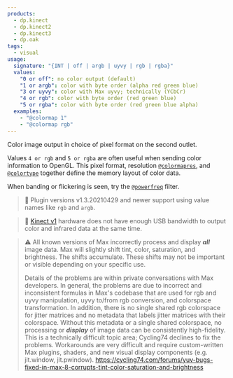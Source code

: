 ```yaml
---
products:
  - dp.kinect
  - dp.kinect2
  - dp.kinect3
  - dp.oak
tags:
  - visual
usage:
  signature: "{INT | off | argb | uyvy | rgb | rgba}"
  values:
    "0 or off": no color output (default)
    "1 or argb": color with byte order (alpha red green blue)
    "3 or uyvy": color with Max uyvy; technically (YCbCr)
    "4 or rgb": color with byte order (red green blue)
    "5 or rgba": color with byte order (red green blue alpha)  
  examples:
    - "@colormap 1"
    - "@colormap rgb"
---
```


Color image output in choice of pixel format on the second outlet.

Values `4 or rgb` and `5 or rgba` are often useful when sending color information
to OpenGL. This pixel format, resolution [`@colormapres`](colormapres.md), and
[`@colortype`](colortype.md) together define the memory layout of color data.

When banding or flickering is seen, try the [`@powerfreq`](powerfreq.md) filter.

> :memo: Plugin versions v1.3.20210429 and newer support using value names like `rgb` and `argb`.

> :memo: [Kinect v1](../../_hardware/sensors/kinect-v1.md) hardware
> does not have enough USB bandwidth to output color and infrared data at the same time.

> :warning: All known versions of Max incorrectly process and display
>  ***all*** image data. Max will slightly shift tint, color,
> saturation, and brightness. The shifts accumulate. These shifts may
> not be important or visible depending on your specific use.
> 
> Details of the problems are within private conversations with Max developers.
> In general, the problems are due to incorrect and inconsistent formulas in
> Max's codebase that are used for rgb and uyvy manipulation,
> uyvy to/from rgb conversion, and colorspace transformation. In addition,
> there is no single shared rgb colorspace for jitter matrices and no
> metadata that labels jitter matrices with their colorspace. Without this
> metadata or a single shared colorspace, no processing or ***display*** of
> image data can be consistently high-fidelity. This is a technically
> difficult topic area; Cycling74 declines to fix the problems.
> Workarounds are very difficult and require custom-written Max plugins,
> shaders, and new visual display components (e.g. jit.window, jit.pwindow).
><https://cycling74.com/forums/yuv-bugs-fixed-in-max-8-corrupts-tint-color-saturation-and-brightness>

